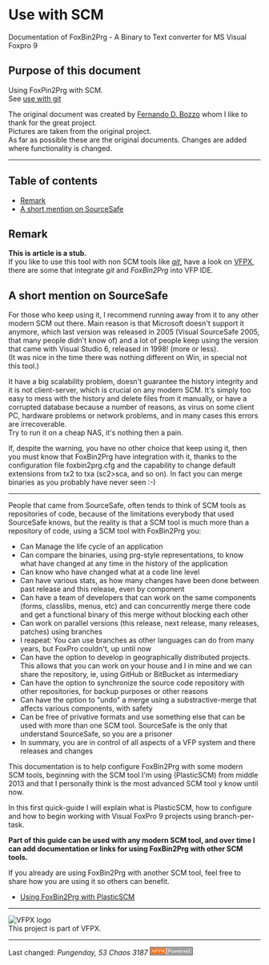 # Use with SCM
Documentation of FoxBin2Prg - A Binary to Text converter for MS Visual Foxpro 9

## Purpose of this document
Using FoxPin2Prg with SCM.   
See [use with git](./FoxBin2Prg_git.md)

The original document was created by [Fernando D. Bozzo](https://github.com/fdbozzo) whom I like to thank for the great project.   
Pictures are taken from the original project.  
As far as possible these are the original documents. Changes are added where functionality is changed.

----
## Table of contents
- [Remark](#remark)
- [A short mention on SourceSafe](#a-short-mention-on-sourcesafe)

## Remark
**This is article is a stub.**   
If you like to use this tool with non SCM tools like [_git_](git-scm.com/),
have a look on [VFPX](https://vfpx.github.io/projects/), there are some that integrate _git_ and _FoxBin2Prg_ into VFP IDE.

## A short mention on SourceSafe
For those who keep using it, I recommend running away from it to any other modern SCM out there.
Main reason is that Microsoft doesn't support it anymore,
which last version was released in 2005 (Visual SourceSafe 2005, that many people didn't know of) and a lot of people keep using the version that came with Visual Studio 6, released in 1998! (more or less).   
(It was nice in the time there was nothing different on Win, in special not this tool.)

It have a big scalability problem, doesn't guarantee the history integrity and it is not client-server,
which is crucial on any modern SCM.
It's simply too easy to mess with the history and delete files from it manually,
or have a corrupted database because a number of reasons, as virus on some client PC,
hardware problems or network problems, and in many cases this errors are irrecoverable.   
Try to run it on a cheap NAS, it's nothing then a pain.

If, despite the warning, you have no other choice that keep using it,
then you must know that FoxBin2Prg have integration with it,
thanks to the configuration file foxbin2prg.cfg and the capability to change default extensions from tx2 to txa (sc2>sca, and so on).
In fact you can merge binaries as you probably have never seen :-)

----
People that came from SourceSafe, often tends to think of SCM tools as repositories of code,
because of the limitations everybody that used SourceSafe knows,
but the reality is that a SCM tool is much more than a repository of code,
using a SCM tool with FoxBin2Prg you:

* Can Manage the life cycle of an application
* Can compare the binaries, using prg-style representations, to know what have changed at any time in the history of the application
* Can know who have changed what at a code line level
* Can have various stats, as how many changes have been done between past release and this release, even by component
* Can have a team of developers that can work on the same components (forms, classlibs, menus, etc) and can concurrently merge there code and get a functional binary of this merge without blocking each other
* Can work on parallel versions (this release, next release, many releases, patches) using branches
* I reapeat: You can use branches as other languages can do from many years, but FoxPro couldn't, up until now
* Can have the option to develop in geographically distributed projects. This allows that you can work on your house and I in mine and we can share the repository, ie, using GitHub or BitBucket as intermediary
* Can have the option to synchronize the source code repository with other repositories, for backup purposes or other reasons
* Can have the option to "undo" a merge using a substractive-merge that affects various components, with safety
* Can be free of privative formats and use something else that can be used with more than one SCM tool. SourceSafe is the only that understand SourceSafe, so you are a prisoner
* In summary, you are in control of all aspects of a VFP system and there releases and changes

This documentation is to help configure FoxBin2Prg with some modern SCM tools,
beginning with the SCM tool I'm using (PlasticSCM) from middle 2013
and that I personally think is the most advanced SCM tool y know until now.

In this first quick-guide I will explain what is PlasticSCM,
how to configure and how to begin working with Visual FoxPro 9 projects using branch-per-task.

**Part of this guide can be used with any modern SCM tool, and over time I can add documentation or links for using FoxBin2Prg with other SCM tools.**

If you already are using FoxBin2Prg with another SCM tool,
feel free to share how you are using it so others can benefit.

- [Using FoxBin2Prg with PlasticSCM](Using-FoxBin2Prg-with-PlasticSCM)

----
![VFPX logo](https://vfpx.github.io/images/vfpxbanner_small.gif)   
This project is part of VFPX. 

----
Last changed: _Pungenday, 53 Chaos 3187_ ![Picture](./pictures/vfpxpoweredby_alternative.gif)